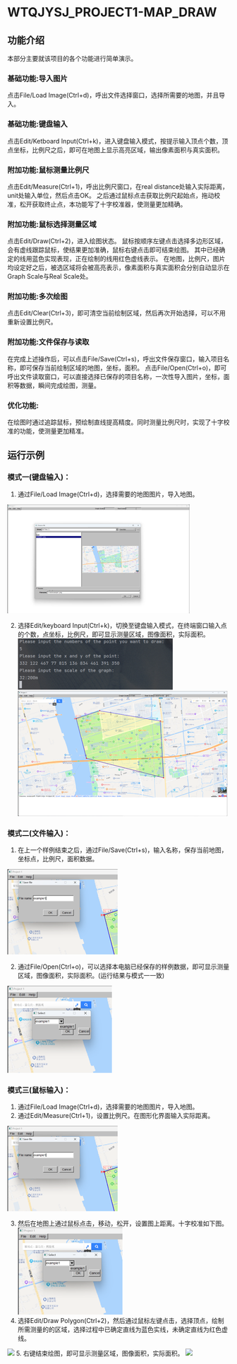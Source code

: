 # WTQJYSJ_PROJECT1-MAP_DRAW
## 功能介绍
本部分主要就该项目的各个功能进行简单演示。
### 基础功能:导入图片
点击File/Load Image(Ctrl+d)，呼出文件选择窗口，选择所需要的地图，并且导入。
### 基础功能:键盘输入
点击Edit/Ketboard Input(Ctrl+k)，进入键盘输入模式，按提示输入顶点个数，顶点坐标，比例尺之后，即可在地图上显示高亮区域，输出像素面积与真实面积。

### 附加功能:鼠标测量比例尺
点击Edit/Measure(Ctrl+1)，呼出比例尺窗口，在real distance处输入实际距离，unit处输入单位，然后点击OK。
之后通过鼠标点击获取比例尺起始点，拖动校准，松开获取终止点，本功能写了十字校准器，使测量更加精确。
### 附加功能:鼠标选择测量区域
点击Edit/Draw(Ctrl+2)，进入绘图状态。
鼠标按顺序左键点击选择多边形区域，会有虚线跟踪鼠标，使结果更加准确，鼠标右键点击即可结束绘图。
其中已经确定的线用蓝色实现表现，正在绘制的线用红色虚线表示。
在地图，比例尺，图片均设定好之后，被选区域将会被高亮表示，像素面积与真实面积会分别自动显示在Graph Scale与Real Scale处。
### 附加功能:多次绘图
点击Edit/Clear(Ctrl+3)，即可清空当前绘制区域，然后再次开始选择，可以不用重新设置比例尺。
### 附加功能:文件保存与读取
在完成上述操作后，可以点击File/Save(Ctrl+s)，呼出文件保存窗口，输入项目名称，即可保存当前绘制区域的地图，坐标，面积。
点击File/Open(Ctrl+o)，即可呼出文件读取窗口，可以直接选择已保存的项目名称，一次性导入图片，坐标，面积等数据，瞬间完成绘图，测量。

### 优化功能:
在绘图时通过追踪鼠标，预绘制直线提高精度。同时测量比例尺时，实现了十字校准的功能，使测量更加精准。

## 运行示例
### 模式一(键盘输入)：
1.	通过File/Load Image(Ctrl+d)，选择需要的地图图片，导入地图。
   <img src="./img/sl_1.1.png" align=center/>
 
2.	选择Edit/keyboard Input(Ctrl+k)，切换至键盘输入模式，在终端窗口输入点的个数，点坐标，比例尺，即可显示测量区域，图像面积，实际面积。
    <img src="./img/sl_1.2.png" align=center/>
    <img src="./img/sl_1.3.png" align=center/>
 
### 模式二(文件输入)：
1.	在上一个样例结束之后，通过File/Save(Ctrl+s)，输入名称，保存当前地图，坐标点，比例尺，面积数据。
   <img src="./img/sl_2.1.png" />

2.	通过File/Open(Ctrl+o)，可以选择本电脑已经保存的样例数据，即可显示测量区域，图像面积，实际面积。(运行结果与模式一一致)
   <img src="./img/sl_2.2.png" />



### 模式三(鼠标输入)：
1.	通过File/Load Image(Ctrl+d)，选择需要的地图图片，导入地图。
2.	通过Edit/Measure(Ctrl+1)，设置比例尺。在图形化界面输入实际距离。
   <img src="./img/sl_2.1.png" />

3. 然后在地图上通过鼠标点击，移动，松开，设置图上距离。十字校准如下图。
   <img src="./img/sl_2.2.png" />
4.	选择Edit/Draw Polygon(Ctrl+2)，然后通过鼠标左键点击，选择顶点，绘制所需测量的的区域，选择过程中已确定直线为蓝色实线，未确定直线为红色虚线。
   <img src="./img/sl_2.3.png" />
5.	右键结束绘图，即可显示测量区域，图像面积，实际面积。
   <img src="./img/sl_2.4.png" />
